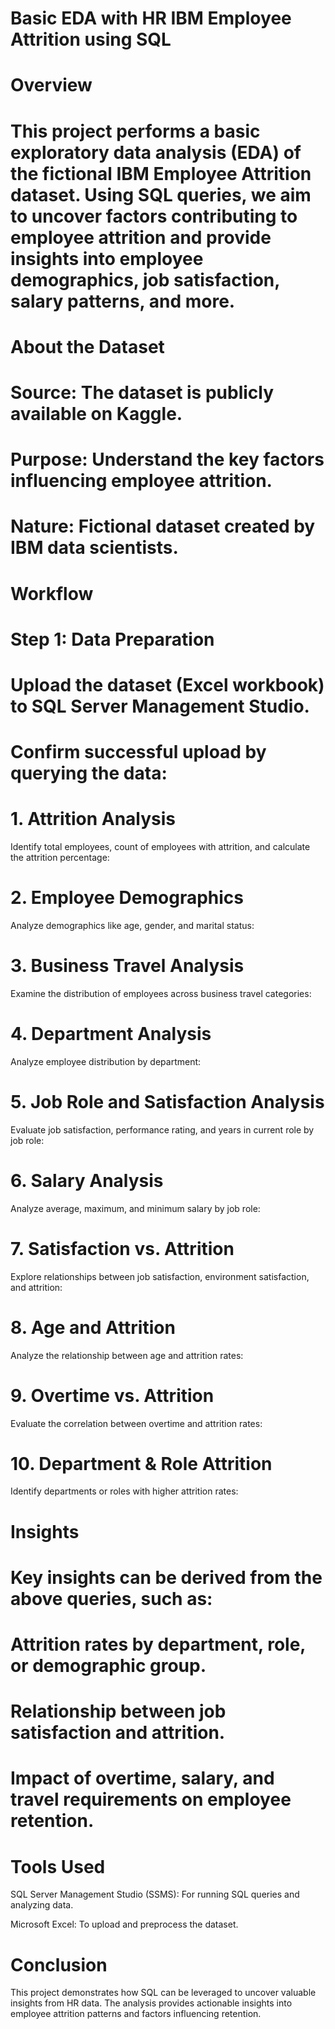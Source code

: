 # Basic EDA with HR IBM Employee Attrition using SQL

# Overview

# This project performs a basic exploratory data analysis (EDA) of the fictional IBM Employee Attrition dataset. Using SQL queries, we aim to uncover factors contributing to employee attrition and provide insights into employee demographics, job satisfaction, salary patterns, and more.

# About the Dataset

# Source: The dataset is publicly available on Kaggle.

# Purpose: Understand the key factors influencing employee attrition.

# Nature: Fictional dataset created by IBM data scientists.

# Workflow

# Step 1: Data Preparation
# Upload the dataset (Excel workbook) to SQL Server Management Studio.

# Confirm successful upload by querying the data:


# 1. Attrition Analysis

Identify total employees, count of employees with attrition, and calculate the attrition percentage:


# 2. Employee Demographics

Analyze demographics like age, gender, and marital status:


# 3. Business Travel Analysis

Examine the distribution of employees across business travel categories:


# 4. Department Analysis

Analyze employee distribution by department:


# 5. Job Role and Satisfaction Analysis

Evaluate job satisfaction, performance rating, and years in current role by job role:


# 6. Salary Analysis

Analyze average, maximum, and minimum salary by job role:


# 7. Satisfaction vs. Attrition

Explore relationships between job satisfaction, environment satisfaction, and attrition:

# 8. Age and Attrition

Analyze the relationship between age and attrition rates:

# 9. Overtime vs. Attrition

Evaluate the correlation between overtime and attrition rates:

# 10. Department & Role Attrition

Identify departments or roles with higher attrition rates:


# Insights

# Key insights can be derived from the above queries, such as:

# Attrition rates by department, role, or demographic group.

# Relationship between job satisfaction and attrition.

# Impact of overtime, salary, and travel requirements on employee retention.

# Tools Used

SQL Server Management Studio (SSMS): For running SQL queries and analyzing data.

Microsoft Excel: To upload and preprocess the dataset.

# Conclusion

This project demonstrates how SQL can be leveraged to uncover valuable insights from HR data. The analysis provides actionable insights into employee attrition patterns and factors influencing retention.
